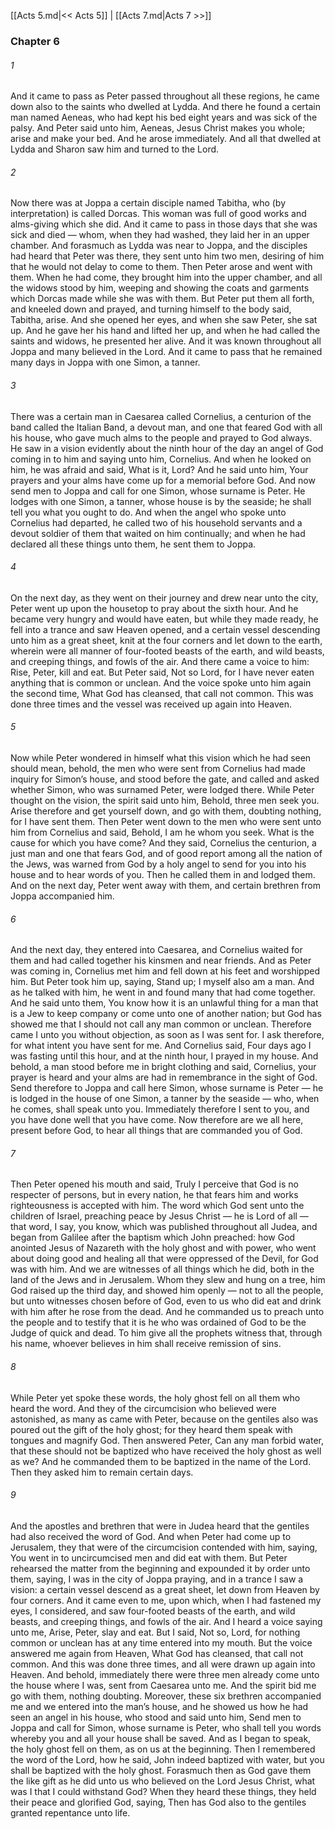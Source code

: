 [[Acts 5.md|<< Acts 5]]  |  [[Acts 7.md|Acts 7 >>]]

### Chapter 6
###### 1
And it came to pass as Peter passed throughout all these regions, he came down also to the saints who dwelled at Lydda. And there he found a certain man named Aeneas, who had kept his bed eight years and was sick of the palsy. And Peter said unto him, Aeneas, Jesus Christ makes you whole; arise and make your bed. And he arose immediately. And all that dwelled at Lydda and Sharon saw him and turned to the Lord.

###### 2
Now there was at Joppa a certain disciple named Tabitha, who (by interpretation) is called Dorcas. This woman was full of good works and alms-giving which she did. And it came to pass in those days that she was sick and died — whom, when they had washed, they laid her in an upper chamber. And forasmuch as Lydda was near to Joppa, and the disciples had heard that Peter was there, they sent unto him two men, desiring of him that he would not delay to come to them. Then Peter arose and went with them. When he had come, they brought him into the upper chamber, and all the widows stood by him, weeping and showing the coats and garments which Dorcas made while she was with them. But Peter put them all forth, and kneeled down and prayed, and turning himself to the body said, Tabitha, arise. And she opened her eyes, and when she saw Peter, she sat up. And he gave her his hand and lifted her up, and when he had called the saints and widows, he presented her alive. And it was known throughout all Joppa and many believed in the Lord. And it came to pass that he remained many days in Joppa with one Simon, a tanner.

###### 3
There was a certain man in Caesarea called Cornelius, a centurion of the band called the Italian Band, a devout man, and one that feared God with all his house, who gave much alms to the people and prayed to God always. He saw in a vision evidently about the ninth hour of the day an angel of God coming in to him and saying unto him, Cornelius. And when he looked on him, he was afraid and said, What is it, Lord? And he said unto him, Your prayers and your alms have come up for a memorial before God. And now send men to Joppa and call for one Simon, whose surname is Peter. He lodges with one Simon, a tanner, whose house is by the seaside; he shall tell you what you ought to do. And when the angel who spoke unto Cornelius had departed, he called two of his household servants and a devout soldier of them that waited on him continually; and when he had declared all these things unto them, he sent them to Joppa.

###### 4
On the next day, as they went on their journey and drew near unto the city, Peter went up upon the housetop to pray about the sixth hour. And he became very hungry and would have eaten, but while they made ready, he fell into a trance and saw Heaven opened, and a certain vessel descending unto him as a great sheet, knit at the four corners and let down to the earth, wherein were all manner of four-footed beasts of the earth, and wild beasts, and creeping things, and fowls of the air. And there came a voice to him: Rise, Peter, kill and eat. But Peter said, Not so Lord, for I have never eaten anything that is common or unclean. And the voice spoke unto him again the second time, What God has cleansed, that call not common. This was done three times and the vessel was received up again into Heaven.

###### 5
Now while Peter wondered in himself what this vision which he had seen should mean, behold, the men who were sent from Cornelius had made inquiry for Simon’s house, and stood before the gate, and called and asked whether Simon, who was surnamed Peter, were lodged there. While Peter thought on the vision, the spirit said unto him, Behold, three men seek you. Arise therefore and get yourself down, and go with them, doubting nothing, for I have sent them. Then Peter went down to the men who were sent unto him from Cornelius and said, Behold, I am he whom you seek. What is the cause for which you have come? And they said, Cornelius the centurion, a just man and one that fears God, and of good report among all the nation of the Jews, was warned from God by a holy angel to send for you into his house and to hear words of you. Then he called them in and lodged them. And on the next day, Peter went away with them, and certain brethren from Joppa accompanied him.

###### 6
And the next day, they entered into Caesarea, and Cornelius waited for them and had called together his kinsmen and near friends. And as Peter was coming in, Cornelius met him and fell down at his feet and worshipped him. But Peter took him up, saying, Stand up; I myself also am a man. And as he talked with him, he went in and found many that had come together. And he said unto them, You know how it is an unlawful thing for a man that is a Jew to keep company or come unto one of another nation; but God has showed me that I should not call any man common or unclean. Therefore came I unto you without objection, as soon as I was sent for. I ask therefore, for what intent you have sent for me. And Cornelius said, Four days ago I was fasting until this hour, and at the ninth hour, I prayed in my house. And behold, a man stood before me in bright clothing and said, Cornelius, your prayer is heard and your alms are had in remembrance in the sight of God. Send therefore to Joppa and call here Simon, whose surname is Peter — he is lodged in the house of one Simon, a tanner by the seaside — who, when he comes, shall speak unto you. Immediately therefore I sent to you, and you have done well that you have come. Now therefore are we all here, present before God, to hear all things that are commanded you of God.

###### 7
Then Peter opened his mouth and said, Truly I perceive that God is no respecter of persons, but in every nation, he that fears him and works righteousness is accepted with him. The word which God sent unto the children of Israel, preaching peace by Jesus Christ — he is Lord of all — that word, I say, you know, which was published throughout all Judea, and began from Galilee after the baptism which John preached: how God anointed Jesus of Nazareth with the holy ghost and with power, who went about doing good and healing all that were oppressed of the Devil, for God was with him. And we are witnesses of all things which he did, both in the land of the Jews and in Jerusalem. Whom they slew and hung on a tree, him God raised up the third day, and showed him openly — not to all the people, but unto witnesses chosen before of God, even to us who did eat and drink with him after he rose from the dead. And he commanded us to preach unto the people and to testify that it is he who was ordained of God to be the Judge of quick and dead. To him give all the prophets witness that, through his name, whoever believes in him shall receive remission of sins.

###### 8
While Peter yet spoke these words, the holy ghost fell on all them who heard the word. And they of the circumcision who believed were astonished, as many as came with Peter, because on the gentiles also was poured out the gift of the holy ghost; for they heard them speak with tongues and magnify God. Then answered Peter, Can any man forbid water, that these should not be baptized who have received the holy ghost as well as we? And he commanded them to be baptized in the name of the Lord. Then they asked him to remain certain days.

###### 9
And the apostles and brethren that were in Judea heard that the gentiles had also received the word of God. And when Peter had come up to Jerusalem, they that were of the circumcision contended with him, saying, You went in to uncircumcised men and did eat with them. But Peter rehearsed the matter from the beginning and expounded it by order unto them, saying, I was in the city of Joppa praying, and in a trance I saw a vision: a certain vessel descend as a great sheet, let down from Heaven by four corners. And it came even to me, upon which, when I had fastened my eyes, I considered, and saw four-footed beasts of the earth, and wild beasts, and creeping things, and fowls of the air. And I heard a voice saying unto me, Arise, Peter, slay and eat. But I said, Not so, Lord, for nothing common or unclean has at any time entered into my mouth. But the voice answered me again from Heaven, What God has cleansed, that call not common. And this was done three times, and all were drawn up again into Heaven. And behold, immediately there were three men already come unto the house where I was, sent from Caesarea unto me. And the spirit bid me go with them, nothing doubting. Moreover, these six brethren accompanied me and we entered into the man’s house, and he showed us how he had seen an angel in his house, who stood and said unto him, Send men to Joppa and call for Simon, whose surname is Peter, who shall tell you words whereby you and all your house shall be saved. And as I began to speak, the holy ghost fell on them, as on us at the beginning. Then I remembered the word of the Lord, how he said, John indeed baptized with water, but you shall be baptized with the holy ghost. Forasmuch then as God gave them the like gift as he did unto us who believed on the Lord Jesus Christ, what was I that I could withstand God? When they heard these things, they held their peace and glorified God, saying, Then has God also to the gentiles granted repentance unto life.